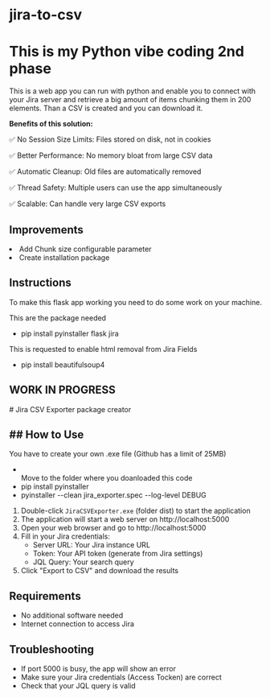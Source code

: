 # jira-to-csv
<h1>This is my Python vibe coding 2nd phase</h1>

This is a web app you can run with python and enable you to connect with your Jira server and retrieve a big amount of items chunking them in 200 elements.
Than a CSV is created and you can download it.
<p>
<b>Benefits of this solution:</b>
<p>✅ No Session Size Limits: Files stored on disk, not in cookies
<p>✅ Better Performance: No memory bloat from large CSV data
<p>✅ Automatic Cleanup: Old files are automatically removed
<p>✅ Thread Safety: Multiple users can use the app simultaneously
<p>✅ Scalable: Can handle very large CSV exports

<h2>Improvements</h2>
<li>Add Chunk size configurable parameter</li>
<li>Create installation package</li>

<h2>Instructions</h2>
To make this flask app working you need to do some work on your machine.

This are the package needed
- pip install pyinstaller flask jira

This is requested to enable html removal from Jira Fields
- pip install beautifulsoup4

<h2>WORK IN PROGRESS</h2>
# Jira CSV Exporter package creator

<h2>## How to Use</h2>
You have to create your own .exe file (Github has a limit of 25MB)
<ul>
   <li></li>Move to the folder where you doanloaded this code</li>
   <li>pip install pyinstaller</li>
   <li>pyinstaller --clean jira_exporter.spec --log-level DEBUG</li>
</ul>


1. Double-click `JiraCSVExporter.exe` (folder dist) to start the application
2. The application will start a web server on http://localhost:5000
3. Open your web browser and go to http://localhost:5000
4. Fill in your Jira credentials:
   - Server URL: Your Jira instance URL
   - Token: Your API token (generate from Jira settings)
   - JQL Query: Your search query
5. Click "Export to CSV" and download the results

## Requirements
- No additional software needed
- Internet connection to access Jira

## Troubleshooting
- If port 5000 is busy, the app will show an error
- Make sure your Jira credentials (Access Tocken) are correct
- Check that your JQL query is valid
